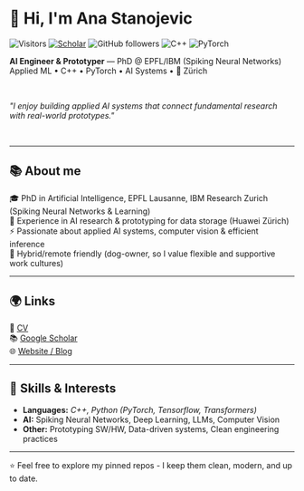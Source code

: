 # 👋 Hi, I'm Ana Stanojevic

![Visitors](https://visitor-badge.laobi.icu/badge?page_id=ana-stanojevic.ana-stanojevic)
[![Scholar](https://img.shields.io/badge/Citations-100+-blue?logo=googlescholar&logoColor=white)](https://scholar.google.com/citations?user=3DNfrZYAAAAJ)
![GitHub followers](https://img.shields.io/github/followers/ana-stanojevic?style=social)
![C++](https://img.shields.io/badge/C++-00599C?logo=c%2b%2b&logoColor=white)
![PyTorch](https://img.shields.io/badge/PyTorch-EE4C2C?logo=pytorch&logoColor=white)

**AI Engineer & Prototyper** — PhD @ EPFL/IBM (Spiking Neural Networks)  
Applied ML • C++ • PyTorch • AI Systems • 📍 Zürich 

<br> 

*"I enjoy building applied AI systems that connect fundamental research with real-world prototypes."*

<br>

---

## 📚 About me
🎓 PhD in Artificial Intelligence, EPFL Lausanne, IBM Research Zurich (Spiking Neural Networks & Learning)  
💼 Experience in AI research & prototyping for data storage (Huawei Zürich)  
⚡ Passionate about applied AI systems, computer vision & efficient inference  
🐶 Hybrid/remote friendly (dog-owner, so I value flexible and supportive work cultures)

---

## 🌍 Links
📄 [CV](https://bit.ly/ana-stanojevic-cv)  
📚 [Google Scholar](https://bit.ly/ana-stanojevic)  
🌐 [Website / Blog](https://ana-in-motion.com)  

---

## 🚀 Skills & Interests
- **Languages:** *C++, Python (PyTorch, Tensorflow, Transformers)*  
- **AI:** Spiking Neural Networks, Deep Learning, LLMs, Computer Vision  
- **Other:** Prototyping SW/HW, Data-driven systems, Clean engineering practices  

---

⭐ Feel free to explore my pinned repos - I keep them clean, modern, and up to date.
